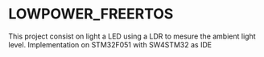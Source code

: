 # LOWPOWER_FREERTOS
This project consist on light a LED using a LDR to mesure the ambient light level. Implementation on STM32F051 with SW4STM32 as IDE
